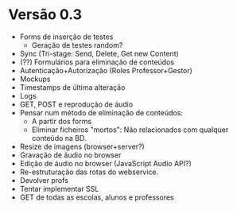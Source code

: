 Versão 0.3
==========
* Forms de inserção de testes
  * Geração de testes random?
* Sync (Tri-stage: Send, Delete, Get new Content)
* (??) Formulários para eliminação de conteúdos
* Autenticação+Autorização (Roles Professor+Gestor)
* Mockups
* Timestamps de última alteração
* Logs
* GET, POST e reprodução de áudio
* Pensar num método de eliminação de conteúdos:
  * A partir dos forms
  * Eliminar ficheiros "mortos": Não relacionados com qualquer conteúdo na BD.
* Resize de imagens (browser+server?)
* Gravação de áudio no browser
* Edição de áudio no browser (JavaScript Audio API?)
* Re-estruturação das rotas do webservice.
* Devolver profs
* Tentar implementar SSL
* GET de todas as escolas, alunos e professores
